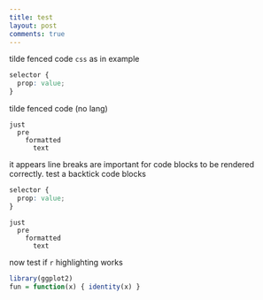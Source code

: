 ```yaml
---
title: test
layout: post
comments: true
---
```


tilde fenced code `css` as in example

~~~ css
selector {
  prop: value;
}
~~~

tilde fenced code (no lang)

~~~
just
  pre
    formatted
      text
~~~

it appears line breaks are important for code blocks to be rendered correctly.
test a backtick code blocks

```css
selector {
  prop: value;
}
```

```
just
  pre
    formatted
      text
```

now test if `r` highlighting works

```r
library(ggplot2)
fun = function(x) { identity(x) }
```
